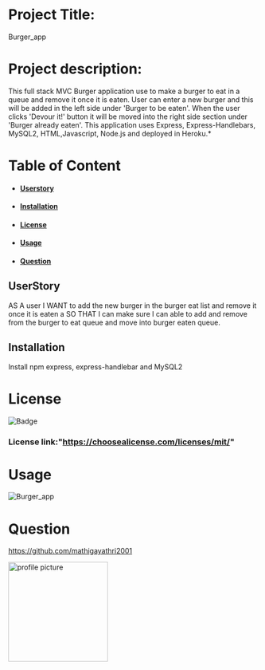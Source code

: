 
# Project Title:

  Burger_app

  # Project description:

  This full stack MVC Burger  application use to make a burger to eat in a queue and remove it once it is eaten. User can enter a new burger and this will be added in the left side under 'Burger to be eaten'. When the user clicks 'Devour it!' button it will be moved into the right side section under 'Burger already eaten'. This application uses Express, Express-Handlebars, MySQL2, HTML,Javascript, Node.js and deployed in Heroku.*
  
  # Table of Content

  * #### **[Userstory](#userstory)**

  * #### **[Installation](#installation)**

  * #### **[License](#license)**
   
  * #### **[Usage](#usage)**

  * #### **[Question](#question)** 


  ## UserStory
  AS A user
   I WANT to add the new burger in the burger eat list and remove it once it is eaten a 
   SO THAT I can make sure I can able to add and remove from the burger to eat queue and move into burger eaten queue.

  
  
  ## Installation

  Install npm express, express-handlebar and MySQL2

  # License

  ![Badge](https://img.shields.io/static/v1?label=MIT&message=License&color=brightgreen)
  
  ### License link:"https://choosealicense.com/licenses/mit/"
  
  # Usage

 ![Burger_app](./public/assets/img/demo.gif)
 

  # Question

  https://github.com/mathigayathri2001

  <img src= "https://avatars1.githubusercontent.com/u/60233461?v=4" alt = "profile picture" width = "200"/>
 